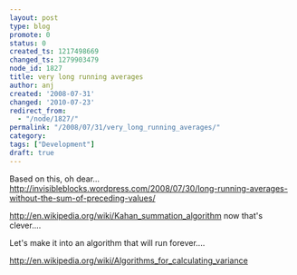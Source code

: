 ```yaml
---
layout: post
type: blog
promote: 0
status: 0
created_ts: 1217498669
changed_ts: 1279903479
node_id: 1827
title: very long running averages
author: anj
created: '2008-07-31'
changed: '2010-07-23'
redirect_from:
  - "/node/1827/"
permalink: "/2008/07/31/very_long_running_averages/"
category:
tags: ["Development"]
draft: true
---
```

Based on this, oh dear... http://invisibleblocks.wordpress.com/2008/07/30/long-running-averages-without-the-sum-of-preceding-values/

http://en.wikipedia.org/wiki/Kahan_summation_algorithm now that's clever....

Let's make it into an algorithm that will run forever....

http://en.wikipedia.org/wiki/Algorithms_for_calculating_variance


